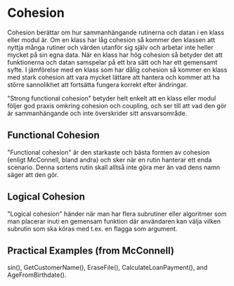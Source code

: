 # Cohesion
Cohesion berättar om hur sammanhängande rutinerna och datan i en klass eller modul är. Om en klass har låg cohesion så kommer den klassen att nyttja många rutiner och värden utanför sig själv och arbetar inte heller mycket på sin egna data. När en klass har hög cohesion så betyder det att funktionerna och datan samspelar på ett bra sätt och har ett gemensamt syfte. I jämförelse med en klass som har dålig cohesion så kommer en klass med stark cohesion att vara mycket lättare att hantera och kommer att ha större sannolikhet att fortsätta fungera korrekt efter ändringar.

"Strong functional cohesion" betyder helt enkelt att en klass eller modul följer god praxis omkring cohesion och coupling, och ser till att vad den gör är sammanhängande och inte överskrider sitt ansvarsområde.

## Functional Cohesion
"Functional cohesion" är den starkaste och bästa formen av cohesion (enligt McConnell, bland andra) och sker när en rutin hanterar ett enda scenario. Denna sortens rutin skall alltså inte göra mer än vad dens namn säger att den gör.

## Logical Cohesion
"Logical cohesion" händer när man har flera subrutiner eller algoritmer som man placerar inuti en gemensam funktion där användaren kan välja vilken subrutin som ska köras med t.ex. en flagga som argument.

## Practical Examples (from McConnell)
sin(), GetCustomerName(), EraseFile(), CalculateLoanPayment(), and AgeFromBirthdate().
